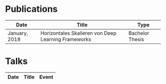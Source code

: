 # Publications

Date | Title | Type 
---- | ----- | ----
January, 2018 | Horizontales Skalieren von Deep Learning Frameworks | Bachelor Thesis



# Talks

Date | Title | Event 
---- | ----- | ----